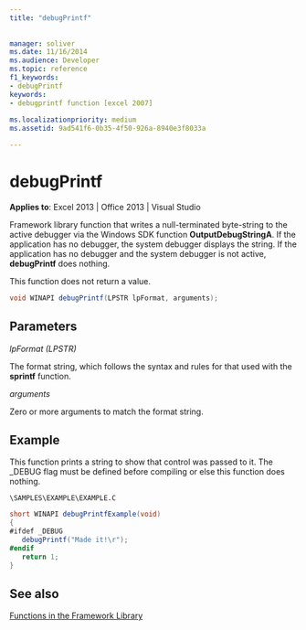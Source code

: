```yaml
---
title: "debugPrintf"
 
 
manager: soliver
ms.date: 11/16/2014
ms.audience: Developer
ms.topic: reference
f1_keywords:
- debugPrintf
keywords:
- debugprintf function [excel 2007]
 
ms.localizationpriority: medium
ms.assetid: 9ad541f6-0b35-4f50-926a-8940e3f8033a

---
```


# debugPrintf

**Applies to**: Excel 2013 | Office 2013 | Visual Studio 
  
Framework library function that writes a null-terminated byte-string to the active debugger via the Windows SDK function **OutputDebugStringA**. If the application has no debugger, the system debugger displays the string. If the application has no debugger and the system debugger is not active, **debugPrintf** does nothing. 
  
This function does not return a value.
  
```cs
void WINAPI debugPrintf(LPSTR lpFormat, arguments);
```

## Parameters

 _lpFormat (LPSTR)_
  
The format string, which follows the syntax and rules for that used with the **sprintf** function. 
  
 _arguments_
  
Zero or more arguments to match the format string.
  
## Example

This function prints a string to show that control was passed to it. The _DEBUG flag must be defined before compiling or else this function does nothing.
  
 `\SAMPLES\EXAMPLE\EXAMPLE.C`
  
```cs
short WINAPI debugPrintfExample(void)
{
#ifdef _DEBUG
   debugPrintf("Made it!\r");
#endif
   return 1;
}

```

## See also



[Functions in the Framework Library](functions-in-the-framework-library.md)

